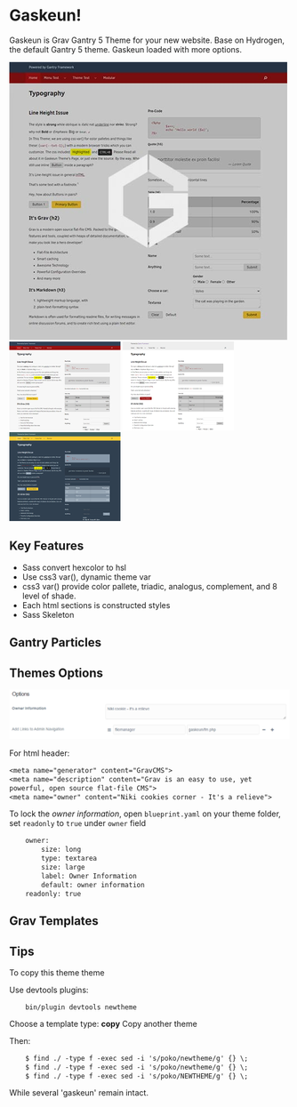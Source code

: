 # Gaskeun!

Gaskeun is Grav Gantry 5 Theme for your new website. Base on Hydrogen, the default Gantry 5 theme.
Gaskeun loaded with more options.

<div class='fit'>
<img src='thumbnail.jpg' alt='Gasken!'>
</div>

<div class='images'>
<img src='admin/preset/default.png' height='160'>
<img src='admin/preset/nocolor.png' height='160'>
<img src='admin/preset/slate.png' height='160'>
</div>

## Key Features

* Sass convert hexcolor to hsl
* Use css3 var(), dynamic theme var
* css3 var() provide color pallete, triadic, analogus, complement, and 8 level of shade.
* Each html sections is constructed styles
* Sass Skeleton 

## Gantry Particles 

## Themes Options

<img src='admin/bucket/theme-options.png'>

For html header:

```
<meta name="generator" content="GravCMS">
<meta name="description" content="Grav is an easy to use, yet powerful, open source flat-file CMS">
<meta name="owner" content="Niki cookies corner - It's a relieve">
```

To lock the *owner information*, open `blueprint.yaml` on your theme folder, set `readonly` to `true` under `owner` field

```
    owner:
        size: long
        type: textarea
        size: large
        label: Owner Information 
        default: owner information
	readonly: true
```
## Grav Templates

## Tips

To copy this theme theme

Use devtools plugins:

```
	bin/plugin devtools newtheme
```

Choose a template type: **copy** Copy another theme
 
Then:
 
```
	$ find ./ -type f -exec sed -i 's/poko/newtheme/g' {} \;
	$ find ./ -type f -exec sed -i 's/poko/newtheme/g' {} \;
	$ find ./ -type f -exec sed -i 's/poko/NEWTHEME/g' {} \;
```

While several 'gaskeun' remain intact.
